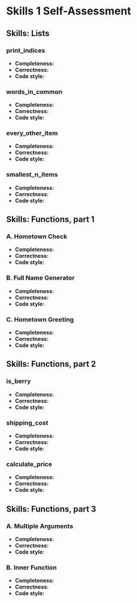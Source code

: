 # Skills 1 Self-Assessment

<!-- Enter your scores below!

For example:

### print_indices

* **Completeness:** 5
* **Correctness:** 5
* **Code style:** 5
-->


## Skills: Lists

### print_indices

* **Completeness:**
* **Correctness:**
* **Code style:**


### words_in_common

* **Completeness:**
* **Correctness:**
* **Code style:**


### every_other_item

* **Completeness:**
* **Correctness:**
* **Code style:**


### smallest_n_items

* **Completeness:**
* **Correctness:**
* **Code style:**


## Skills: Functions, part 1

### A. Hometown Check

* **Completeness:**
* **Correctness:**
* **Code style:**


### B. Full Name Generator

* **Completeness:**
* **Correctness:**
* **Code style:**


### C. Hometown Greeting

* **Completeness:**
* **Correctness:**
* **Code style:**


## Skills: Functions, part 2

### is_berry

* **Completeness:**
* **Correctness:**
* **Code style:**


### shipping_cost

* **Completeness:**
* **Correctness:**
* **Code style:**


### calculate_price

* **Completeness:**
* **Correctness:**
* **Code style:**


## Skills: Functions, part 3

### A. Multiple Arguments

* **Completeness:**
* **Correctness:**
* **Code style:**


### B. Inner Function

* **Completeness:**
* **Correctness:**
* **Code style:**

